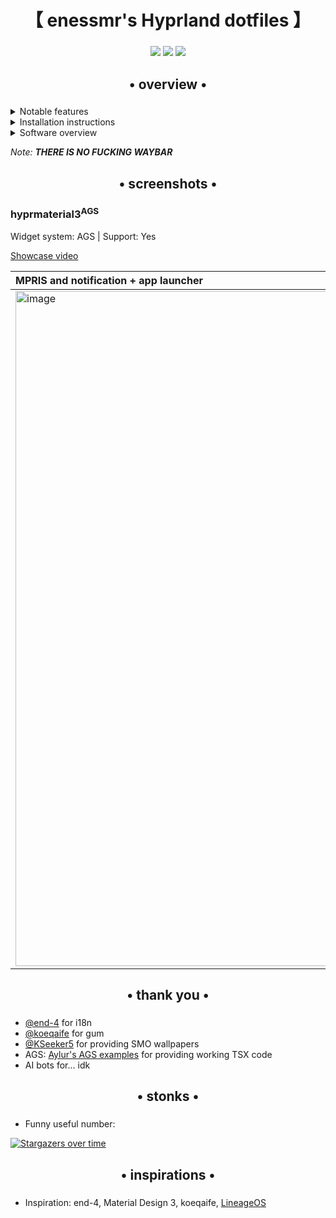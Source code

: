 <div align="center">
    <h1>【 enessmr's Hyprland dotfiles 】</h1>
    <h3></h3>
</div>

<div align="center"> 

![](https://img.shields.io/github/last-commit/enessmr/hyprmaterial3?&style=for-the-badge&color=8ad7eb&logo=git&logoColor=D9E0EE&labelColor=1E202B)
![](https://img.shields.io/github/stars/enessmr/hyprmaterial3?style=for-the-badge&logo=andela&color=8ad7eb&logoColor=D9E0EE&labelColor=1E202B)
![](https://img.shields.io/github/repo-size/enessmr/hyprmaterial3?color=8ad7eb&label=SIZE&logo=protondrive&style=for-the-badge&logoColor=D9E0EE&labelColor=1E202B)
</div>

<div align="center">
    <h2>• overview •</h2>
    <h3></h3>
</div>

 <details> 
  <summary>Notable features</summary>
     
  - **Applauncher**: Open apps without hassle. Type to search.
  - **I18n**: Localization.
  - **Autogenerated colors**: Accessible and beautiful Material colors based on wallpaper
  - **Gum install for checks**: Inspired from Koeqaife
</details>
<details> 
  <summary>Installation instructions</summary>

   - **Run install.sh**: It's easy!
   - **Default keybinds**: Should be somewhat familiar to Windows or GNOME users. 
     - `Super`+`Enter` = terminal


</details>

<details>
  <summary>Software overview</summary>


  | Software | Purpose |
  | ------------- | ------------- |
  | [Hyprland](https://github.com/hyprwm/hyprland) | The compositor (for noobs, you can just call it a window manager) |
  | [AGS](https://github.oom/Aylur/ags) | A framework for... well you know it, it's GTK widgets, responsible for the top bar, etc. |



  - For a more comprehensive list of dependencies, see [.deps.txt](https://github.com/enessmr/hyprmaterial3/blob/main/.deps.txt)
</details>

_Note: **THERE IS NO FUCKING WAYBAR**_


<div align="center">
    <h2>• screenshots •</h2>
    <h3></h3>
</div>


### hyprmaterial3<sup>AGS</sup>

Widget system: AGS | Support: Yes

[Showcase video](https://m.youtube.com/watch?v=N4vplvIAF_Y)

| MPRIS and notification + app launcher | 
|:---|
| <img width="1920" height="1080" alt="image" src="https://github.com/user-attachments/assets/85d96f90-b4fa-4400-87b5-529b35e0c0ab" /> | 

<div align="center">
    <h2>• thank you •</h2>
    <h3></h3>
</div>

 - [@end-4](https://github.com/end-4) for i18n
 - [@koeqaife](https://github.com/koeqaife) for gum
 - [@KSeeker5](https://github.com/KSeeker5) for providing SMO wallpapers
 - AGS: [Aylur's AGS examples](https://github.com/Aylur/ags/tree/main/examples/gtk4) for providing working TSX code
 - AI bots for... idk

   

<div align="center">
    <h2>• stonks •</h2>
    <h3></h3>
</div>

- Funny useful number:

[![Stargazers over time](https://starchart.cc/enessmr/hyprmaterial3.svg?variant=adaptive)](https://starchart.cc/enessmr/hyprmaterial3)



<div align="center">
    <h2>• inspirations •</h2>
    <h3></h3>
</div>

 - Inspiration: end-4, Material Design 3, koeqaife, [LineageOS](https://github.com/LineageOS)

